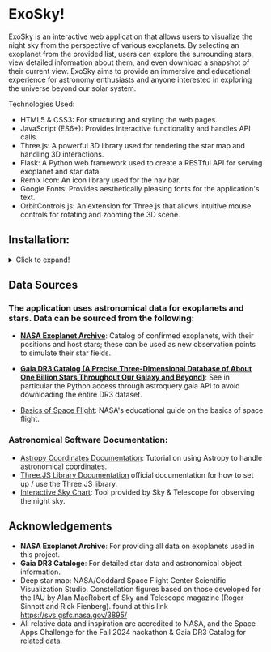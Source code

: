 # ExoSky!
ExoSky is an interactive web application that allows users to visualize the night sky from the perspective of various exoplanets. By selecting an exoplanet from the provided list, users can explore the surrounding stars, view detailed information about them, and even download a snapshot of their current view. ExoSky aims to provide an immersive and educational experience for astronomy enthusiasts and anyone interested in exploring the universe beyond our solar system.

Technologies Used:
- HTML5 & CSS3: For structuring and styling the web pages.
- JavaScript (ES6+): Provides interactive functionality and handles API calls.
- Three.js: A powerful 3D library used for rendering the star map and handling 3D interactions.
- Flask: A Python web framework used to create a RESTful API for serving exoplanet and star data.
- Remix Icon: An icon library used for the nav bar.
- Google Fonts: Provides aesthetically pleasing fonts for the application's text.
- OrbitControls.js: An extension for Three.js that allows intuitive mouse controls for rotating and zooming the 3D scene.
  
## Installation:
<details>
  <summary>Click to expand!</summary>
  <ul>
    <li>Clone the respository</li>
    <li><code>pip install -r requirements.txt</code> - Install the necessary packages from the requirements file.</li>
    <li><code>pip list</code> - Run this command to ensure all requirements are installed.</li>
    <li>Navigate to the "backend" folder from the terminal and run the following command: <code>flask run</code></li>
  </ul>
</details>

## Data Sources
### The application uses astronomical data for exoplanets and stars. Data can be sourced from the following:

- [**NASA Exoplanet Archive**](https://exoplanetarchive.ipac.caltech.edu/): Catalog of confirmed exoplanets, with their positions and host stars; these can be used as new observation points to simulate their star fields.

- [**Gaia DR3 Catalog (A Precise Three-Dimensional Database of About One Billion Stars Throughout Our Galaxy and Beyond)**](https://www.cosmos.esa.int/web/gaia/data-release-3): See in particular the Python access through astroquery.gaia API to avoid downloading the entire DR3 dataset.

- [Basics of Space Flight](https://science.nasa.gov/learn/basics-of-space-flight/chapter2-2/): NASA's educational guide on the basics of space flight.

### Astronomical Software Documentation:
- [Astropy Coordinates Documentation](https://learn.astropy.org/tutorials/1-Coordinates-Intro.html): Tutorial on using Astropy to handle astronomical coordinates.
- [Three.JS Library Documentation](https://threejs.org/docs/index.html#manual/en/introduction/Creating-a-scene) official documentation for how to set up / use the Three.JS library.
- [Interactive Sky Chart](https://skyandtelescope.org/observing/interactive-sky-chart/): Tool provided by Sky & Telescope for observing the night sky.


## Acknowledgements
- **NASA Exoplanet Archive**: For providing all data on exoplanets used in this project.
- **Gaia DR3 Cataloge**: For detailed star data and astronomical object information.
- Deep star map: NASA/Goddard Space Flight Center Scientific Visualization Studio. Constellation figures based on those developed for the IAU by Alan MacRobert of Sky and Telescope magazine (Roger Sinnott and Rick Fienberg). found at this link https://svs.gsfc.nasa.gov/3895/
- All relative data and inspiration are accredited to NASA, and the Space Apps Challenge for the Fall 2024 hackathon & Gaia DR3 Catalog for related data.
